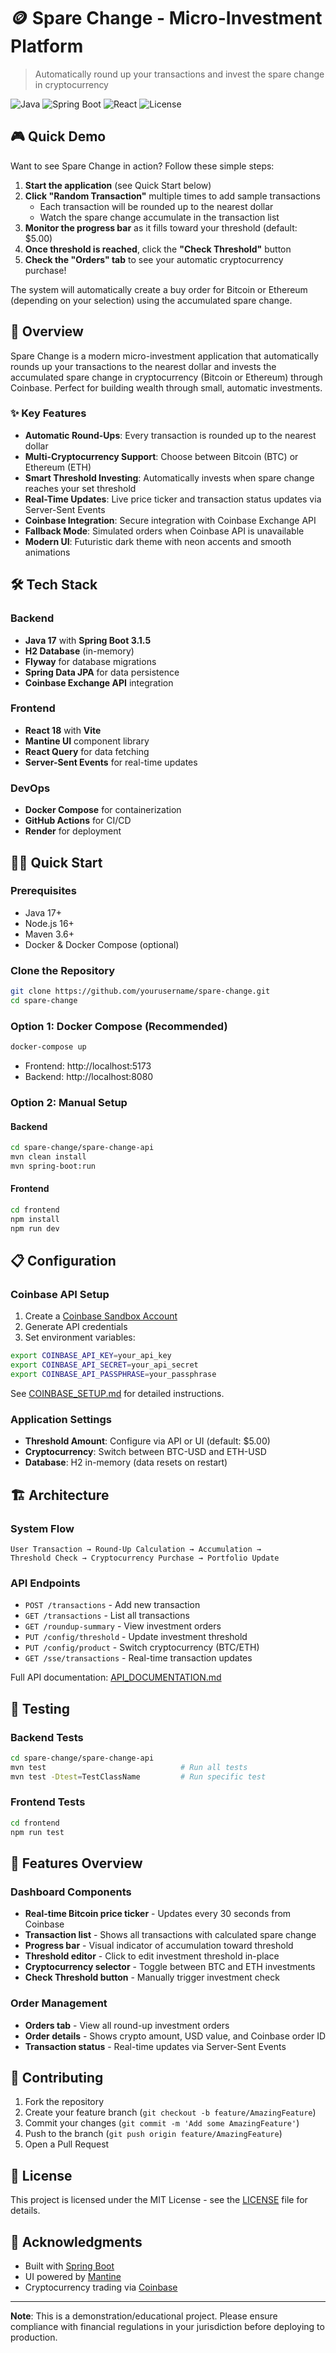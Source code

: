 # 🪙 Spare Change - Micro-Investment Platform

> Automatically round up your transactions and invest the spare change in cryptocurrency

![Java](https://img.shields.io/badge/Java-17-orange.svg)
![Spring Boot](https://img.shields.io/badge/Spring%20Boot-3.1.5-brightgreen.svg)
![React](https://img.shields.io/badge/React-18-blue.svg)
![License](https://img.shields.io/badge/license-MIT-green.svg)

## 🎮 Quick Demo

Want to see Spare Change in action? Follow these simple steps:

1. **Start the application** (see Quick Start below)
2. **Click "Random Transaction"** multiple times to add sample transactions
   - Each transaction will be rounded up to the nearest dollar
   - Watch the spare change accumulate in the transaction list
3. **Monitor the progress bar** as it fills toward your threshold (default: $5.00)
4. **Once threshold is reached**, click the **"Check Threshold"** button
5. **Check the "Orders" tab** to see your automatic cryptocurrency purchase!

The system will automatically create a buy order for Bitcoin or Ethereum (depending on your selection) using the accumulated spare change.

## 🚀 Overview

Spare Change is a modern micro-investment application that automatically rounds up your transactions to the nearest dollar and invests the accumulated spare change in cryptocurrency (Bitcoin or Ethereum) through Coinbase. Perfect for building wealth through small, automatic investments.

### ✨ Key Features

- **Automatic Round-Ups**: Every transaction is rounded up to the nearest dollar
- **Multi-Cryptocurrency Support**: Choose between Bitcoin (BTC) or Ethereum (ETH)
- **Smart Threshold Investing**: Automatically invests when spare change reaches your set threshold
- **Real-Time Updates**: Live price ticker and transaction status updates via Server-Sent Events
- **Coinbase Integration**: Secure integration with Coinbase Exchange API
- **Fallback Mode**: Simulated orders when Coinbase API is unavailable
- **Modern UI**: Futuristic dark theme with neon accents and smooth animations

## 🛠️ Tech Stack

### Backend
- **Java 17** with **Spring Boot 3.1.5**
- **H2 Database** (in-memory)
- **Flyway** for database migrations
- **Spring Data JPA** for data persistence
- **Coinbase Exchange API** integration

### Frontend
- **React 18** with **Vite**
- **Mantine UI** component library
- **React Query** for data fetching
- **Server-Sent Events** for real-time updates

### DevOps
- **Docker Compose** for containerization
- **GitHub Actions** for CI/CD
- **Render** for deployment

## 🏃‍♂️ Quick Start

### Prerequisites
- Java 17+
- Node.js 16+
- Maven 3.6+
- Docker & Docker Compose (optional)

### Clone the Repository
```bash
git clone https://github.com/yourusername/spare-change.git
cd spare-change
```

### Option 1: Docker Compose (Recommended)
```bash
docker-compose up
```
- Frontend: http://localhost:5173
- Backend: http://localhost:8080

### Option 2: Manual Setup

#### Backend
```bash
cd spare-change/spare-change-api
mvn clean install
mvn spring-boot:run
```

#### Frontend
```bash
cd frontend
npm install
npm run dev
```

## 📋 Configuration

### Coinbase API Setup
1. Create a [Coinbase Sandbox Account](https://public.sandbox.exchange.coinbase.com)
2. Generate API credentials
3. Set environment variables:
```bash
export COINBASE_API_KEY=your_api_key
export COINBASE_API_SECRET=your_api_secret
export COINBASE_API_PASSPHRASE=your_passphrase
```

See [COINBASE_SETUP.md](spare-change/spare-change-api/COINBASE_SETUP.md) for detailed instructions.

### Application Settings
- **Threshold Amount**: Configure via API or UI (default: $5.00)
- **Cryptocurrency**: Switch between BTC-USD and ETH-USD
- **Database**: H2 in-memory (data resets on restart)

## 🏗️ Architecture

### System Flow
```
User Transaction → Round-Up Calculation → Accumulation → 
Threshold Check → Cryptocurrency Purchase → Portfolio Update
```

### API Endpoints
- `POST /transactions` - Add new transaction
- `GET /transactions` - List all transactions
- `GET /roundup-summary` - View investment orders
- `PUT /config/threshold` - Update investment threshold
- `PUT /config/product` - Switch cryptocurrency (BTC/ETH)
- `GET /sse/transactions` - Real-time transaction updates

Full API documentation: [API_DOCUMENTATION.md](spare-change/spare-change-api/API_DOCUMENTATION.md)

## 🧪 Testing

### Backend Tests
```bash
cd spare-change/spare-change-api
mvn test                              # Run all tests
mvn test -Dtest=TestClassName         # Run specific test
```

### Frontend Tests
```bash
cd frontend
npm run test
```

## 📸 Features Overview

### Dashboard Components
- **Real-time Bitcoin price ticker** - Updates every 30 seconds from Coinbase
- **Transaction list** - Shows all transactions with calculated spare change
- **Progress bar** - Visual indicator of accumulation toward threshold
- **Threshold editor** - Click to edit investment threshold in-place
- **Cryptocurrency selector** - Toggle between BTC and ETH investments
- **Check Threshold button** - Manually trigger investment check

### Order Management
- **Orders tab** - View all round-up investment orders
- **Order details** - Shows crypto amount, USD value, and Coinbase order ID
- **Transaction status** - Real-time updates via Server-Sent Events

## 🤝 Contributing

1. Fork the repository
2. Create your feature branch (`git checkout -b feature/AmazingFeature`)
3. Commit your changes (`git commit -m 'Add some AmazingFeature'`)
4. Push to the branch (`git push origin feature/AmazingFeature`)
5. Open a Pull Request

## 📝 License

This project is licensed under the MIT License - see the [LICENSE](LICENSE) file for details.

## 🙏 Acknowledgments

- Built with [Spring Boot](https://spring.io/projects/spring-boot)
- UI powered by [Mantine](https://mantine.dev/)
- Cryptocurrency trading via [Coinbase](https://www.coinbase.com/)

---

**Note**: This is a demonstration/educational project. Please ensure compliance with financial regulations in your jurisdiction before deploying to production.